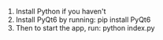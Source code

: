 1. Install Python if you haven't
2. Install PyQt6 by running: pip install PyQt6
3. Then to start the app, run: python index.py
